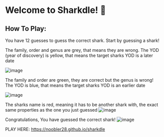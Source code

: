 # Welcome to Sharkdle! 🦈

## How To Play:

You have 12 guesses to guess the correct shark. Start by guessing a shark!

The family, order and genus are grey, that means they are wrong. 
The YOD (year of discovery) is yellow, that means the target sharks YOD is a later date

![image](https://github.com/user-attachments/assets/0a8321e6-c324-446d-84c4-a4051b76a79e)

The family and order are green, they are correct but the genus is wrong!
The YOD is blue, that means the target sharks YOD is an earlier date

![image](https://github.com/user-attachments/assets/7d0044db-9d30-4923-9d8a-1f5e31327c0f)

The sharks name is red, meaning it has to be another shark with,
the exact same properties as the one you just guessed
![image](https://github.com/user-attachments/assets/78e7c5b4-5bc2-4f5b-83eb-247b33697567)

Congratulations, You have guessed the correct shark! 
![image](https://github.com/user-attachments/assets/c992140e-a5e0-41da-b268-93c1bef4b26e)
















PLAY HERE: https://noobler28.github.io/sharkdle

